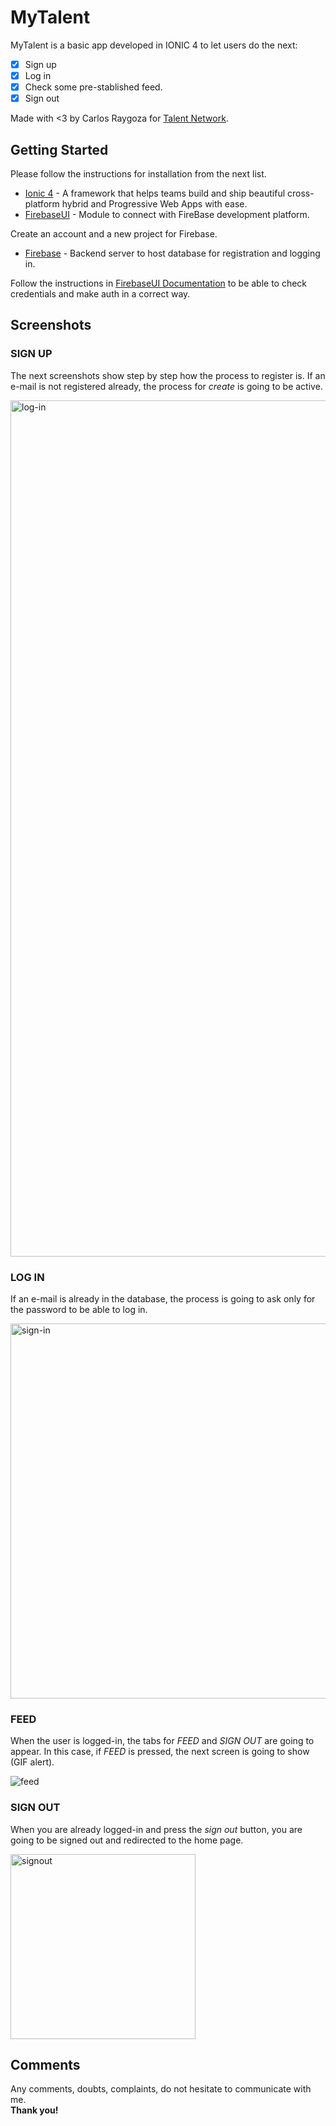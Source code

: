 # MyTalent
MyTalent is a basic app developed in IONIC 4 to let users do the next:
- [x] Sign up 
- [x] Log in  
- [x] Check some pre-stablished feed.
- [x] Sign out

Made with <3 by Carlos Raygoza for [Talent Network](https://talent-network.org). 


## Getting Started
Please follow the instructions for installation from the next list.

* [Ionic 4](https://ionicframework.com) - A framework that helps teams build and ship beautiful cross-platform hybrid and Progressive Web Apps with ease.
* [FirebaseUI](https://www.npmjs.com/package/firebaseui-angular) - Module to connect with FireBase development platform. 

Create an account and a new project for Firebase.
* [Firebase](https://firebase.google.com) - Backend server to host database for registration and logging in. 

Follow the instructions in [FirebaseUI Documentation](https://firebaseopensource.com/projects/firebase/firebaseui-web/) to be able to check credentials and make auth in a correct way. 



## Screenshots

### **SIGN UP**  
The next screenshots show step by step how the process to register is. 
If an e-mail is not registered already, the process for *create* is going to be active. 

<img width="1370" alt="log-in" src="https://user-images.githubusercontent.com/42517898/60150830-dd4e4800-979f-11e9-89d8-143327c2723c.png">

### **LOG IN**  
If an e-mail is already in the database, the process is going to ask only for the password to be able to log in. 

<img width="600" alt="sign-in" src="https://user-images.githubusercontent.com/42517898/60151028-cc520680-97a0-11e9-8c4f-7db19d291788.png">

### **FEED**  
When the user is logged-in, the tabs for *FEED* and *SIGN OUT* are going to appear. In this case, if *FEED* is pressed, the next screen is going to show (GIF alert). 

![feed](https://user-images.githubusercontent.com/42517898/60151089-11763880-97a1-11e9-9ac3-beadda9289aa.gif)

### **SIGN OUT**  
When you are already logged-in and press the *sign out* button, you are going to be signed out and redirected to the home page. 

<img width="296" alt="signout" src="https://user-images.githubusercontent.com/42517898/60151426-551d7200-97a2-11e9-9233-df90dba5138e.png">


## Comments
Any comments, doubts, complaints, do not hesitate to communicate with me.   
**Thank you!** 

